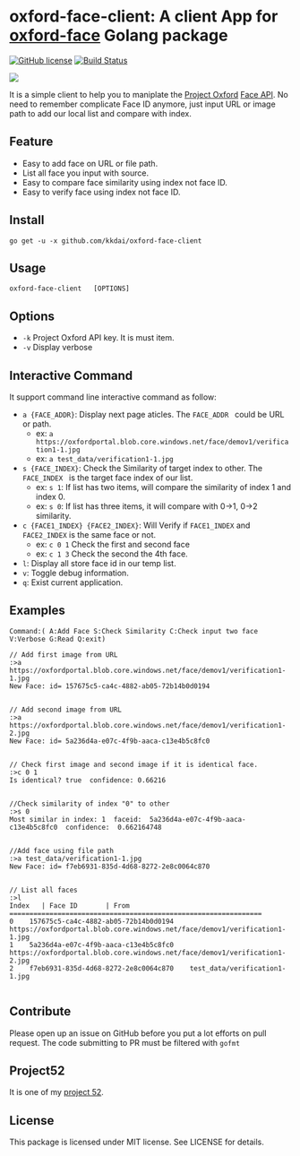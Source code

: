 oxford-face-client: A client App for [oxford-face](http://github.com/kkdai/oxford-face) Golang package
======================
[![GitHub license](https://img.shields.io/badge/license-MIT-blue.svg)](https://raw.githubusercontent.com/kkdai/oxford-face-client/master/LICENSE) [![Build Status](https://travis-ci.org/kkdai/oxford-face-client.svg)](https://travis-ci.org/kkdai/oxford-face-client)

![](https://camo.githubusercontent.com/71f5a0a445474d8412fad833c73be9b57f66c2c8/68747470733a2f2f7777772e70726f6a6563746f78666f72642e61692f696d616765732f6272696768742f666163652f466163654150492d4d61696e2e706e67)

It is a simple client to help you to maniplate the [Project Oxford](https://www.projectoxford.ai/) [Face API](https://www.projectoxford.ai/face). No need to remember complicate Face ID anymore, just input URL or image path to add our local list and compare with index.

Feature
--------------

- Easy to add face on URL or file path.
- List all face you input with source.
- Easy to compare face similarity using index not face ID.
- Easy to verify face using index not face ID.


Install
--------------

```
go get -u -x github.com/kkdai/oxford-face-client
```

Usage
---------------------

```
oxford-face-client   [OPTIONS]
```



Options
---------------

- `-k` Project Oxford API key. It is must item.
- `-v` Display verbose


Interactive Command
---------------

It support command line interactive command as follow:

- `a {FACE_ADDR}`: Display next page aticles. The `FACE_ADDR ` could be URL or path. 
	- ex: `a https://oxfordportal.blob.core.windows.net/face/demov1/verification1-1.jpg`
	- ex: `a test_data/verification1-1.jpg`
- `s {FACE_INDEX}`: Check the Similarity of target index to other. The `FACE_INDEX ` is the target face index of our list.
	- ex: `s 1`: If list has two items, will compare the similarity of index 1 and index 0.
	- ex: `s 0`: If list has three items, it will compare with 0->1, 0->2 similarity.
- `c {FACE1_INDEX} {FACE2_INDEX}`: Will Verify if `FACE1_INDEX` and `FACE2_INDEX` is the same face or not.
	- ex: `c 0 1` Check the first and second face
	- ex: `c 1 3` Check the second the 4th face.
- `l`: Display all store face id in our temp list.
- `v`: Toggle debug information.
- `q`: Exist current application.

Examples
---------------

```
Command:( A:Add Face S:Check Similarity C:Check input two face  V:Verbose G:Read Q:exit)

// Add first image from URL
:>a https://oxfordportal.blob.core.windows.net/face/demov1/verification1-1.jpg
New Face: id= 157675c5-ca4c-4882-ab05-72b14b0d0194


// Add second image from URL
:>a https://oxfordportal.blob.core.windows.net/face/demov1/verification1-2.jpg
New Face: id= 5a236d4a-e07c-4f9b-aaca-c13e4b5c8fc0


// Check first image and second image if it is identical face.
:>c 0 1
Is identical? true  confidence: 0.66216


//Check similarity of index "0" to other
:>s 0
Most similar in index: 1  faceid:  5a236d4a-e07c-4f9b-aaca-c13e4b5c8fc0  confidence:  0.662164748


//Add face using file path
:>a test_data/verification1-1.jpg
New Face: id= f7eb6931-835d-4d68-8272-2e8c0064c870


// List all faces
:>l
Index 	| Face ID 		| From
===============================================================
0 	 157675c5-ca4c-4882-ab05-72b14b0d0194 	 https://oxfordportal.blob.core.windows.net/face/demov1/verification1-1.jpg
1 	 5a236d4a-e07c-4f9b-aaca-c13e4b5c8fc0 	 https://oxfordportal.blob.core.windows.net/face/demov1/verification1-2.jpg
2 	 f7eb6931-835d-4d68-8272-2e8c0064c870 	 test_data/verification1-1.jpg


```
     

Contribute
---------------

Please open up an issue on GitHub before you put a lot efforts on pull request.
The code submitting to PR must be filtered with `gofmt`


Project52
---------------

It is one of my [project 52](https://github.com/kkdai/project52).


License
---------------

This package is licensed under MIT license. See LICENSE for details.
